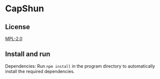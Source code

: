 # CapShun

## License
[MPL-2.0](https://github.com/devcer/CapShun/blob/master/LICENSE)

## Install and run

Dependencies:
Run `npm install` in the program directory to automatically install the required dependencies.
